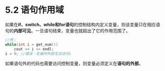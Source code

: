 # 5.2 语句作用域

如果在**if、switch、while和for语句**的控制结构内定义变量，则该变量只在相应语句的**内部可见**。一旦语句结束，变量也就超出了它的作用范围了。

```cpp
//例：
while(int i = get_num())
    cout << i << endl;
i = 0; //错误：在循环外部无法访问i
```

如果语句外的代码也需要访问控制变量，则变量必须定义在**语句的外部**。